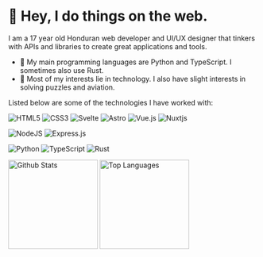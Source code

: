 # 🏓 Hey, I do things on the web.

I am a 17 year old Honduran web developer and UI/UX designer that tinkers with APIs and libraries to create great applications and tools.

- 🐛 My main programming languages are Python and TypeScript. I sometimes also use Rust.
- 🌱 Most of my interests lie in technology. I also have slight interests in solving puzzles and aviation.

Listed below are some of the technologies I have worked with:

![HTML5](https://img.shields.io/badge/html5-%23E34F26.svg?style=for-the-badge&logo=html5&logoColor=white)
![CSS3](https://img.shields.io/badge/css3-%231572B6.svg?style=for-the-badge&logo=css3&logoColor=white)
![Svelte](https://img.shields.io/badge/svelte-%23f1413d.svg?style=for-the-badge&logo=svelte&logoColor=white)
![Astro](https://img.shields.io/badge/astro-%232C2052.svg?style=for-the-badge&logo=astro&logoColor=white)
![Vue.js](https://img.shields.io/badge/vuejs-%2335495e.svg?style=for-the-badge&logo=vuedotjs&logoColor=%234FC08D)
![Nuxtjs](https://img.shields.io/badge/Nuxt-002E3B?style=for-the-badge&logo=nuxtdotjs&logoColor=#00DC82)

![NodeJS](https://img.shields.io/badge/node.js-6DA55F?style=for-the-badge&logo=node.js&logoColor=white)
![Express.js](https://img.shields.io/badge/express.js-%23404d59.svg?style=for-the-badge&logo=express&logoColor=%2361DAFB)

![Python](https://img.shields.io/badge/python-3670A0?style=for-the-badge&logo=python&logoColor=ffdd54)
![TypeScript](https://img.shields.io/badge/typescript-%23007ACC.svg?style=for-the-badge&logo=typescript&logoColor=white)
![Rust](https://img.shields.io/badge/rust-%23000000.svg?style=for-the-badge&logo=rust&logoColor=white)

<div>
  <img align="center" src="https://github-readme-stats.vercel.app/api?username=aescarias&show_icons=true&theme=monokai&hide_border=true" alt="Github Stats" height="180" />
  <img align="center" src="https://github-readme-stats.vercel.app/api/top-langs/?username=aescarias&layout=compact&theme=monokai&hide_border=true" alt="Top Languages" height="180" />
</div>
